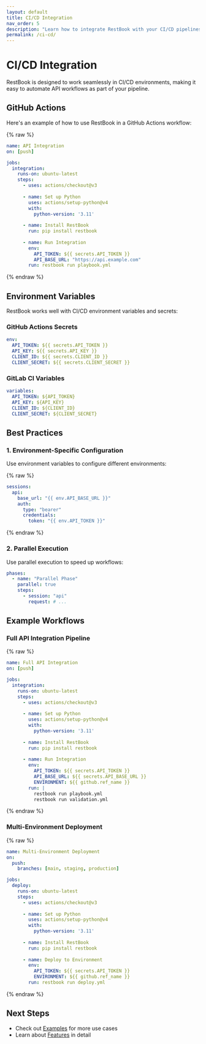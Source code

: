 ```yaml
---
layout: default
title: CI/CD Integration
nav_order: 5
description: "Learn how to integrate RestBook with your CI/CD pipelines"
permalink: /ci-cd/
---
```


# CI/CD Integration

RestBook is designed to work seamlessly in CI/CD environments, making it easy to automate API workflows as part of your pipeline.

## GitHub Actions

Here's an example of how to use RestBook in a GitHub Actions workflow:

{% raw %}
```yaml
name: API Integration
on: [push]

jobs:
  integration:
    runs-on: ubuntu-latest
    steps:
      - uses: actions/checkout@v3
      
      - name: Set up Python
        uses: actions/setup-python@v4
        with:
          python-version: '3.11'
      
      - name: Install RestBook
        run: pip install restbook
      
      - name: Run Integration
        env:
          API_TOKEN: ${{ secrets.API_TOKEN }}
          API_BASE_URL: "https://api.example.com"
        run: restbook run playbook.yml
```
{% endraw %}

## Environment Variables

RestBook works well with CI/CD environment variables and secrets:

### GitHub Actions Secrets
```yaml
env:
  API_TOKEN: ${{ secrets.API_TOKEN }}
  API_KEY: ${{ secrets.API_KEY }}
  CLIENT_ID: ${{ secrets.CLIENT_ID }}
  CLIENT_SECRET: ${{ secrets.CLIENT_SECRET }}
```

### GitLab CI Variables
```yaml
variables:
  API_TOKEN: ${API_TOKEN}
  API_KEY: ${API_KEY}
  CLIENT_ID: ${CLIENT_ID}
  CLIENT_SECRET: ${CLIENT_SECRET}
```

## Best Practices

### 1. Environment-Specific Configuration

Use environment variables to configure different environments:

{% raw %}
```yaml
sessions:
  api:
    base_url: "{{ env.API_BASE_URL }}"
    auth:
      type: "bearer"
      credentials:
        token: "{{ env.API_TOKEN }}"
```
{% endraw %}

### 2. Parallel Execution

Use parallel execution to speed up workflows:

```yaml
phases:
  - name: "Parallel Phase"
    parallel: true
    steps:
      - session: "api"
        request: # ...
```

## Example Workflows

### Full API Integration Pipeline

{% raw %}
```yaml
name: Full API Integration
on: [push]

jobs:
  integration:
    runs-on: ubuntu-latest
    steps:
      - uses: actions/checkout@v3
      
      - name: Set up Python
        uses: actions/setup-python@v4
        with:
          python-version: '3.11'
      
      - name: Install RestBook
        run: pip install restbook
      
      - name: Run Integration
        env:
          API_TOKEN: ${{ secrets.API_TOKEN }}
          API_BASE_URL: ${{ secrets.API_BASE_URL }}
          ENVIRONMENT: ${{ github.ref_name }}
        run: |
          restbook run playbook.yml
          restbook run validation.yml
```
{% endraw %}

### Multi-Environment Deployment

{% raw %}
```yaml
name: Multi-Environment Deployment
on:
  push:
    branches: [main, staging, production]

jobs:
  deploy:
    runs-on: ubuntu-latest
    steps:
      - uses: actions/checkout@v3
      
      - name: Set up Python
        uses: actions/setup-python@v4
        with:
          python-version: '3.11'
      
      - name: Install RestBook
        run: pip install restbook
      
      - name: Deploy to Environment
        env:
          API_TOKEN: ${{ secrets.API_TOKEN }}
          ENVIRONMENT: ${{ github.ref_name }}
        run: restbook run deploy.yml
```
{% endraw %}

## Next Steps

- Check out [Examples](./examples.md) for more use cases
- Learn about [Features](./features.md) in detail 